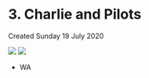 # 3. Charlie and Pilots
Created Sunday 19 July 2020

![](/assets/3._Charlie_and_Pilots_-_80-image-1.png)
![](/assets/3._Charlie_and_Pilots_-_80-image-2.png)

- WA
